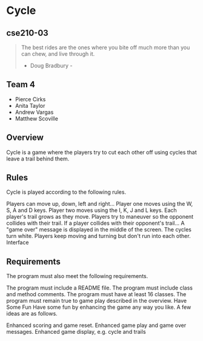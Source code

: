 # Cycle
## cse210-03

> The best rides are the ones where you
> bite off much more than you can chew,
> and live through it.
> - Doug Bradbury -

## Team 4
* Pierce Cirks
* Anita Taylor
* Andrew Vargas
* Matthew Scoville


## Overview
Cycle is a game where the players try to cut each other off using cycles that leave a trail behind them.

## Rules
Cycle is played according to the following rules.

Players can move up, down, left and right...
Player one moves using the W, S, A and D keys.
Player two moves using the I, K, J and L keys.
Each player's trail grows as they move.
Players try to maneuver so the opponent collides with their trail.
If a player collides with their opponent's trail...
A "game over" message is displayed in the middle of the screen.
The cycles turn white.
Players keep moving and turning but don't run into each other.
Interface


## Requirements
The program must also meet the following requirements.

The program must include a README file.
The program must include class and method comments.
The program must have at least 16 classes.
The program must remain true to game play described in the overview.
Have Some Fun
Have some fun by enhancing the game any way you like. A few ideas are as follows.

Enhanced scoring and game reset.
Enhanced game play and game over messages.
Enhanced game display, e.g. cycle and trails